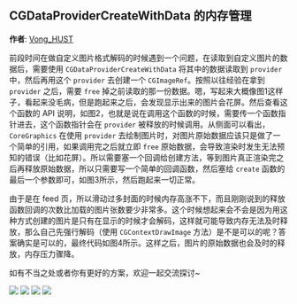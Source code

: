 CGDataProviderCreateWithData 的内存管理
--------
**作者**: [Vong_HUST](https://weibo.com/VongLo)

前段时间在做自定义图片格式解码的时候遇到一个问题，在读取到自定义图片的数据后，需要使用 `CGDataProviderCreateWithData` 将其中的数据读取到 `provider` 中，然后再用这个 `provider` 去创建一个 `CGImageRef`。按照以往经验在拿到 `provider` 之后，需要 `free` 掉之前读取的那一份数据。嗯，写起来大概像图1这样子，看起来没毛病，但是跑起来之后，会发现显示出来的图片会花屏。然后查看这个函数的 API 说明，如图2，也就是说在调用这个函数的时候，需要传一个函数指针进去，这个函数指针会在 `provider` 被释放的时候调用。从侧面可以看出，`CoreGraphics` 在使用 `provider` 去绘制图片时，对图片原始数据应该只是做了一个简单的引用，如果调用完之后就立即 `free` 原始数据，会导致渲染时发生无法预知的错误（比如花屏）。所以需要塞一个回调给创建方法，等到图片真正渲染完之后再释放原始数据，所以只需要写一个简单的回调函数，然后塞给 `create` 函数的最后一个参数即可，如图3所示，然后跑起来一切正常。

由于是在 feed 页，所以滑动过多封面的时候内存高涨不下，而且刚刚说到的释放函数回调的次数比加载的图片张数要少非常多。这个时候想起来会不会是因为用这种方式创建的图片是只有在显示的时候才会解码，这样就可能导致内存无法及时释放，那么自己先强行解码（使用 `CGContextDrawImage` 方法）是不是可以的呢？答案确实是可以的，最终代码如图4所示。这样之后，图片的原始数据也会及时的释放，内存压力骤降。

如有不当之处或者你有更好的方案，欢迎一起交流探讨~

![](https://github.com/iOS-Tips/iOS-tech-set/blob/master/images/2018/08/3-1.jpg)
![](https://github.com/iOS-Tips/iOS-tech-set/blob/master/images/2018/08/3-2.jpg)
![](https://github.com/iOS-Tips/iOS-tech-set/blob/master/images/2018/08/3-3.jpg)
![](https://github.com/iOS-Tips/iOS-tech-set/blob/master/images/2018/08/3-4.jpg)
